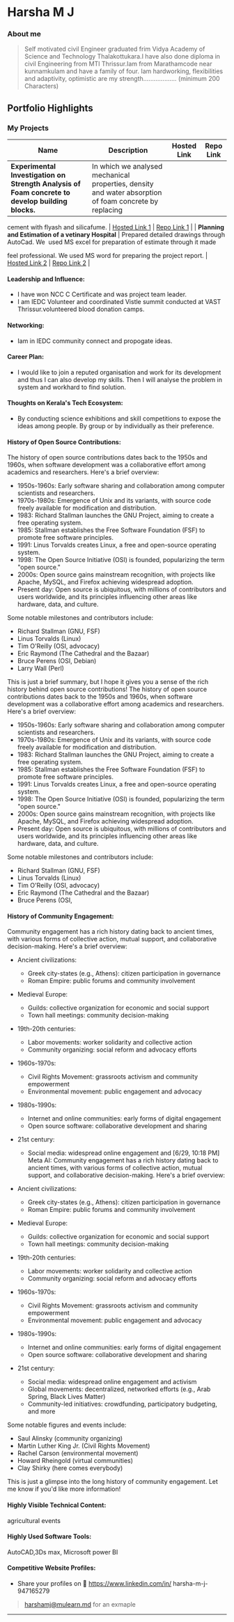 # Harsha M J

### About me

> Self motivated civil Engineer graduated frim Vidya Academy of Science and Technology Thalakottukara.I have also done diploma in civil Engineering from MTI Thrissur.Iam from Marathamcode near kunnamkulam and have a family of four. Iam hardworking, flexibilities and adaptivity, optimistic are my strength................... (minimum 200 Characters)


## Portfolio Highlights

### My Projects

| Name                | Description                                                               | Hosted Link                              | Repo Link                                                      |
|---------------------|---------------------------------------------------------------------------|------------------------------------------|----------------------------------------------------------------|
| **Experimental Investigation on Strength Analysis of Foam concrete to develop building blocks.**  | In which we analysed mechanical properties, density and water absorption of foam concrete by replacing

cement with flyash and silicafume.                                            | [Hosted Link 1](https://example.com)    | [Repo Link 1](https://github.com/username/project1)             |
| **Planning and Estimation of a vetinary Hospital**  | Prepared detailed drawings through AutoCad. We  used MS excel for preparation of estimate through it made

feel professional. We used MS word for preparing the project report.                                           | [Hosted Link 2](https://example.com)    | [Repo Link 2](https://github.com/username/project2)             |

#### Leadership and Influence:

- I have won NCC C Certificate and was project team leader.
- I am IEDC Volunteer and coordinated Vistle summit conducted at VAST Thrissur.volunteered blood donation camps.

#### Networking:

- Iam in IEDC community connect and propogate ideas.

#### Career Plan:

- I would like to join a reputed organisation and work for its development and thus I can also develop my skills. Then  I will analyse the problem in system and workhard to find solution.

#### Thoughts on Kerala's Tech Ecosystem:

- By conducting science exhibitions and skill competitions to expose the ideas among people. By group or by individually as their preference.

#### History of Open Source Contributions:
 The history of open source contributions dates back to the 1950s and 1960s, when software development was a collaborative effort among academics and researchers. Here's a brief overview:

- 1950s-1960s: Early software sharing and collaboration among computer scientists and researchers.
- 1970s-1980s: Emergence of Unix and its variants, with source code freely available for modification and distribution.
- 1983: Richard Stallman launches the GNU Project, aiming to create a free operating system.
- 1985: Stallman establishes the Free Software Foundation (FSF) to promote free software principles.
- 1991: Linus Torvalds creates Linux, a free and open-source operating system.
- 1998: The Open Source Initiative (OSI) is founded, popularizing the term "open source."
- 2000s: Open source gains mainstream recognition, with projects like Apache, MySQL, and Firefox achieving widespread adoption.
- Present day: Open source is ubiquitous, with millions of contributors and users worldwide, and its principles influencing other areas like hardware, data, and culture.

Some notable milestones and contributors include:

- Richard Stallman (GNU, FSF)
- Linus Torvalds (Linux)
- Tim O'Reilly (OSI, advocacy)
- Eric Raymond (The Cathedral and the Bazaar)
- Bruce Perens (OSI, Debian)
- Larry Wall (Perl)

This is just a brief summary, but I hope it gives you a sense of the rich history behind open source contributions!
  The history of open source contributions dates back to the 1950s and 1960s, when software development was a collaborative effort among academics and researchers. Here's a brief overview:

- 1950s-1960s: Early software sharing and collaboration among computer scientists and researchers.
- 1970s-1980s: Emergence of Unix and its variants, with source code freely available for modification and distribution.
- 1983: Richard Stallman launches the GNU Project, aiming to create a free operating system.
- 1985: Stallman establishes the Free Software Foundation (FSF) to promote free software principles.
- 1991: Linus Torvalds creates Linux, a free and open-source operating system.
- 1998: The Open Source Initiative (OSI) is founded, popularizing the term "open source."
- 2000s: Open source gains mainstream recognition, with projects like Apache, MySQL, and Firefox achieving widespread adoption.
- Present day: Open source is ubiquitous, with millions of contributors and users worldwide, and its principles influencing other areas like hardware, data, and culture.

Some notable milestones and contributors include:

- Richard Stallman (GNU, FSF)
- Linus Torvalds (Linux)
- Tim O'Reilly (OSI, advocacy)
- Eric Raymond (The Cathedral and the Bazaar)
- Bruce Perens (OSI,

#### History of Community Engagement:
 Community engagement has a rich history dating back to ancient times, with various forms of collective action, mutual support, and collaborative decision-making. Here's a brief overview:

- Ancient civilizations:
    - Greek city-states (e.g., Athens): citizen participation in governance
    - Roman Empire: public forums and community involvement
- Medieval Europe:
    - Guilds: collective organization for economic and social support
    - Town hall meetings: community decision-making
- 19th-20th centuries:
    - Labor movements: worker solidarity and collective action
    - Community organizing: social reform and advocacy efforts
- 1960s-1970s:
    - Civil Rights Movement: grassroots activism and community empowerment
    - Environmental movement: public engagement and advocacy
- 1980s-1990s:
    - Internet and online communities: early forms of digital engagement
    - Open source software: collaborative development and sharing
- 21st century:
    - Social media: widespread online engagement and
[6/29, 10:18 PM] Meta AI: Community engagement has a rich history dating back to ancient times, with various forms of collective action, mutual support, and collaborative decision-making. Here's a brief overview:

- Ancient civilizations:
    - Greek city-states (e.g., Athens): citizen participation in governance
    - Roman Empire: public forums and community involvement
- Medieval Europe:
    - Guilds: collective organization for economic and social support
    - Town hall meetings: community decision-making
- 19th-20th centuries:
    - Labor movements: worker solidarity and collective action
    - Community organizing: social reform and advocacy efforts
- 1960s-1970s:
    - Civil Rights Movement: grassroots activism and community empowerment
    - Environmental movement: public engagement and advocacy
- 1980s-1990s:
    - Internet and online communities: early forms of digital engagement
    - Open source software: collaborative development and sharing
- 21st century:
    - Social media: widespread online engagement and activism
    - Global movements: decentralized, networked efforts (e.g., Arab Spring, Black Lives Matter)
    - Community-led initiatives: crowdfunding, participatory budgeting, and more

Some notable figures and events include:

- Saul Alinsky (community organizing)
- Martin Luther King Jr. (Civil Rights Movement)
- Rachel Carson (environmental movement)
- Howard Rheingold (virtual communities)
- Clay Shirky (here comes everybody)

This is just a glimpse into the long history of community engagement. Let me know if you'd like more information!

#### Highly Visible Technical Content:
agricultural events 
#### Highly Used Software Tools:
AutoCAD,3Ds max, Microsoft power BI
#### Competitive Website Profiles:

- Share your profiles on 
 https://www.linkedin.com/in/ harsha-m-j-947165279
> [harshamj@mulearn.md](./profiles/harshamj@mulearn.md) for an exmaple

---
